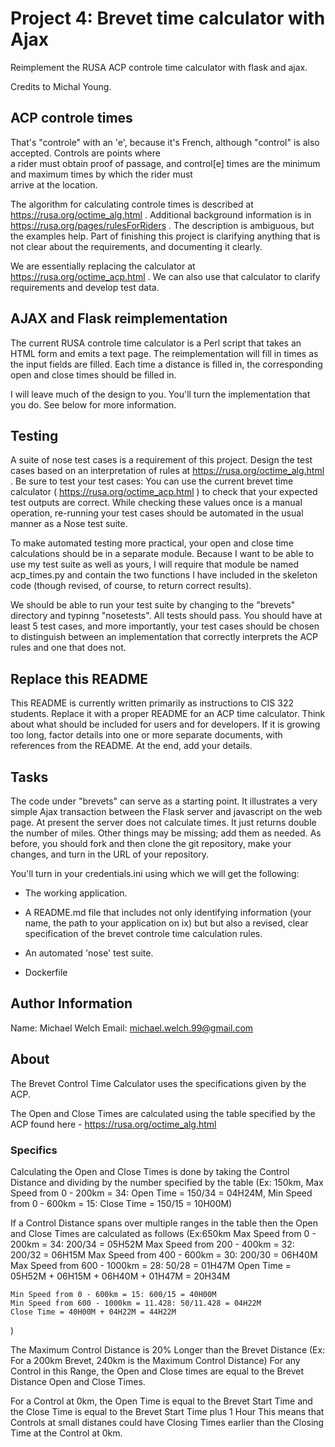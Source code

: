 # Project 4:  Brevet time calculator with Ajax

Reimplement the RUSA ACP controle time calculator with flask and ajax.

Credits to Michal Young.

## ACP controle times

That's "controle" with an 'e', because it's French, although "control"
is also accepted.  Controls are points where   
a rider must obtain proof of passage, and control[e] times are the
minimum and maximum times by which the rider must  
arrive at the location.   

The algorithm for calculating controle times is described at
https://rusa.org/octime_alg.html .  Additional background information
is in https://rusa.org/pages/rulesForRiders . The description is ambiguous,
but the examples help.  Part of finishing this project is clarifying
anything that is not clear about the requirements, and documenting it
clearly.  

We are essentially replacing the calculator at
https://rusa.org/octime_acp.html .  We can also use that calculator
to clarify requirements and develop test data.  

## AJAX and Flask reimplementation

The current RUSA controle time calculator is a Perl script that takes
an HTML form and emits a text page. The reimplementation will fill in
times as the input fields are filled.  Each time a distance is filled
in, the corresponding open and close times should be filled in.   

I will leave much of the design to you. You'll turn the implementation that you
do. See below for more information.

## Testing

A suite of nose test cases is a requirement of this project.  Design
the test cases based on an interpretation of rules at
https://rusa.org/octime_alg.html .  Be sure to test your test
cases:  You can use the current brevet time calculator (
https://rusa.org/octime_acp.html ) to check that your expected test
outputs are correct. While checking these values once is a manual
operation, re-running your test cases should be automated in the usual
manner as a Nose test suite.

To make automated testing more practical, your open and close time
calculations should be in a separate module.  Because I want to be 
able to use my test suite as well as yours, I will require that 
module be named acp_times.py and contain the two functions I have 
included in the skeleton code (though revised, of course, to 
return correct results).

We should be able to run your
test suite by changing to the "brevets" directory and typinng
"nosetests". All tests should pass.  You should have at least 5
test cases, and more importantly, your test cases should be chosen to
distinguish between an implementation that correctly interprets the
ACP rules and one that does not.

## Replace this README

This README is currently written primarily as instructions to CIS 322
students.  Replace it with a proper README for an ACP time
calculator.  Think about what should be included for users and for
developers.  If it is growing too long, factor details into one or
more separate documents, with references from the README. At the end, add your
details.

## Tasks

The code under "brevets" can serve as
a starting point. It illustrates a very simple Ajax transaction between the
Flask server and javascript on the web page. At present the server does not
calculate times. It just returns double the number of miles. Other things may
be missing; add them as needed. As before, you should fork and then clone the git 
repository, make your changes, and turn in the URL of your repository.

You'll turn in your credentials.ini using which we will get the following:

* The working application.

* A README.md file that includes not only identifying information (your name, the
path to your application on ix) but but also a revised, clear specification of
the brevet controle time calculation rules.

* An automated 'nose' test suite.

* Dockerfile


## Author Information

Name: Michael Welch
Email: michael.welch.99@gmail.com

## About

The Brevet Control Time Calculator uses the specifications given by the ACP.

The Open and Close Times are calculated using the table specified by the ACP found here - https://rusa.org/octime_alg.html

### Specifics

Calculating the Open and Close Times is done by taking the Control Distance and dividing by the number specified by the table (Ex: 150km, Max Speed from 0 - 200km = 34: Open Time = 150/34 = 04H24M, Min Speed from 0 - 600km = 15: Close Time = 150/15 = 10H00M)

If a Control Distance spans over multiple ranges in the table then the Open and Close Times are calculated as follows
(Ex:650km
	Max Speed from 0 - 200km = 34: 200/34 = 05H52M
	Max Speed from 200 - 400km = 32: 200/32 = 06H15M
	Max Speed from 400 - 600km = 30: 200/30 = 06H40M
	Max Speed from 600 - 1000km = 28: 50/28 = 01H47M
	Open Time = 05H52M + 06H15M + 06H40M + 01H47M = 20H34M

	Min Speed from 0 - 600km = 15: 600/15 = 40H00M
	Min Speed from 600 - 1000km = 11.428: 50/11.428 = 04H22M
	Close Time = 40H00M + 04H22M = 44H22M
)

The Maximum Control Distance is 20% Longer than the Brevet Distance (Ex: For a 200km Brevet, 240km is the Maximum Control Distance)
For any Control in this Range, the Open and Close times are equal to the Brevet Distance Open and Close Times.

For a Control at 0km, the Open Time is equal to the Brevet Start Time and the Close Time is equal to the Brevet Start Time plus 1 Hour
This means that Controls at small distanes could have Closing Times earlier than the Closing Time at the Control at 0km.